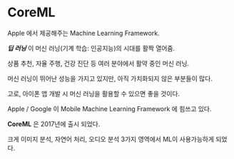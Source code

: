 # CoreML
Apple 에서 제공해주는 Machine Learning Framework.

_**딥 러닝**_ 이 머신 러닝(기계 학습: 인공지능)의 시대를 활짝 열어줌.

상품 추천, 자율 주행, 건강 진단 등 여러 분야에서 활약 중인 머신 러닝.

머신 러닝이 뛰어난 성능을 가지고 있지만, 아직 가치화되지 않은 부분들이 많다.

고로, 아이폰 앱 개발 시 머신 러닝을 활용할 수 있으면 좋을 것이다.

Apple / Google 이 Mobile Machine Learning Framework 에 힘쓰고 있다.

**CoreML** 은 2017년에 출시 되었다.

크게 이미지 분석, 자연어 처리, 오디오 분석 3가지 영역에서 ML이 사용가능하게 되었다.